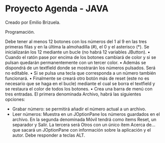 # Proyecto Agenda - JAVA
Creado por Emilio Brizuela.

Programación.

Debe tener al menos 12 botones con los números del 1 al 9 en las tres primeras filas y en la última
la almohadilla (#), el 0 y el asterisco (*). Se inicializarán los 12 mediante un bucle (no habrá 12
variables JButton).
• Cuando el ratón pase por encima de los botones cambiará de color y si se pulsan quedarán
permanentemente con un tercer color.
• Además se dispondrá de un textfield donde se mostrarán los números pulsados. Será no editable.
• Si se pulsa una tecla que corresponda a un número también funcionará.
• Finalmente se creará otro botón más de reset (este no es necesario que se haga en el bucle)
mediante el cual se borra el textfield y se restaura el color de todos los botones.
• Crea una barra de menú con tres entradas. El primera denominada Archivo, habrá las siguientes
opciones:
- Grabar número: se permitirá añadir el número actual a un archivo.
- Leer números: Muestra en un JOptionPane los números guardados en el archivo.
En la segunda denominada Móvil tendrá como ítems Reset, un separador y Salir. La tercera será
Otros con un único ítem Acerca de... que sacará un JOptionPane con información sobre la aplicación
y el autor. Debe responder a teclas ALT.
